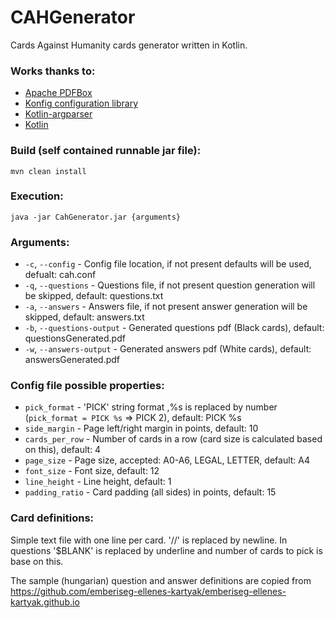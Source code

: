 # CAHGenerator
Cards Against Humanity cards generator written in Kotlin.

### Works thanks to:
+ [Apache PDFBox](https://pdfbox.apache.org/)
+ [Konfig configuration library](https://github.com/npryce/konfig)
+ [Kotlin-argparser](https://github.com/xenomachina/kotlin-argparser)
+ [Kotlin](https://kotlinlang.org/)

### Build (self contained runnable jar file):
`mvn clean install`

### Execution:
`java -jar CahGenerator.jar {arguments}`

### Arguments:
+ `-c`, `--config` - Config file location, if not present defaults will be used, defualt: cah.conf
+ `-q`, `--questions` - Questions file, if not present question generation will be skipped, default: questions.txt
+ `-a`, `--answers` - Answers file, if not present answer generation will be skipped, default: answers.txt
+ `-b`, `--questions-output` - Generated questions pdf (Black cards), default: questionsGenerated.pdf
+ `-w`, `--answers-output` - Generated answers pdf (White cards), default: answersGenerated.pdf

### Config file possible properties:
+ `pick_format` - 'PICK' string format ,%s is replaced by number (`pick_format = PICK %s` => PICK 2), default: PICK %s
+ `side_margin` - Page left/right margin in points, default: 10
+ `cards_per_row` - Number of cards in a row (card size is calculated based on this), default: 4
+ `page_size` - Page size, accepted: A0-A6, LEGAL, LETTER, default: A4
+ `font_size` - Font size, default: 12
+ `line_height` - Line height, default: 1
+ `padding_ratio` - Card padding (all sides) in points, default: 15

### Card definitions:
Simple text file with one line per card. '//' is replaced by newline. In questions '$BLANK' is replaced by underline and number of cards to pick is base on this.

The sample (hungarian) question and answer definitions are copied from https://github.com/emberiseg-ellenes-kartyak/emberiseg-ellenes-kartyak.github.io
